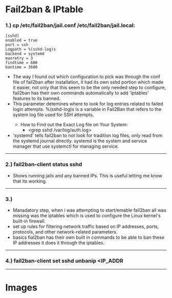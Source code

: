 # Fail2ban & IPtable

### 1.) cp /etc/fail2ban/jail.conf /etc/fail2ban/jail.local:
    [sshd]
    enabled = true
    port = ssh
    Logpath = %(sshd-log)s
    backend = systemd
    maxretry = 3
    findtime = 600
    bantime = 3600

- The way I found out which configuration to pick was through the conf file of fail2ban after installation, it had its own sshd portion which made it easier, not only that this seem to be the only needed step to configure, fail2ban has their own commands automatically to add 'iptables' features to its banned.
- <logpath> This parameter detemines where to look for log entries related to failed login attempts. %(sshd-log)s is a variable in Fail2Ban that refers to the system log file used for SSH attempts.
  - How to Find out the Exact Log file on Your System:
    - <grep sshd /var/log/auth.log>
- <backend> 'systemd' tells fail2ban to not look for tradition log files, only read from the systemd journal directly. systemd is the system and service manager that use systemctl for managing service.

--------------

### 2.) fail2ban-client status sshd
- Shows running jails and any banned IPs. This is useful letting me know that its working.
---------------

### 3.)<apt install iptables>
- Manadatory step, when i was attempting to start/emable fail2ban all was missing was the iptables which is used to configure the Linux kernel's built-in firewall.
- set up rules for filtering network traffic based on IP addresses, ports, protocols, and other network-related parameters.
- basics fial2ban has their own built in commands to be able to ban these IP addresses it does it through the iptables.
  
---------------

### 4.) fail2ban-client set sshd unbanip <IP_ADDR

---------------
# Images
